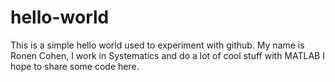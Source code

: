 # hello-world
This is a simple hello world used to experiment with github.
My name is Ronen Cohen, I work in Systematics and do a lot of cool stuff with MATLAB
I hope to share some code here.
